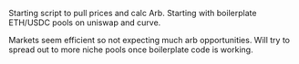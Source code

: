 Starting script to pull prices and calc Arb. Starting with boilerplate ETH/USDC pools on uniswap and curve.

Markets seem efficient so not expecting much arb opportunities. Will try to spread out to more niche pools once boilerplate code is working.
